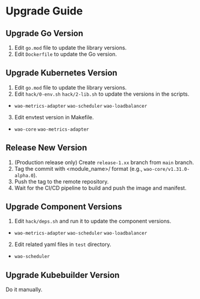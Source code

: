 # Upgrade Guide

## Upgrade Go Version

1. Edit `go.mod` file to update the library versions.
2. Edit `Dockerfile` to update the Go version.

## Upgrade Kubernetes Version

1. Edit `go.mod` file to update the library versions.
2. Edit `hack/0-env.sh` `hack/2-lib.sh` to update the versions in the scripts.
  - `wao-metrics-adapter` `wao-scheduler` `wao-loadbalancer`
3. Edit envtest version in Makefile.
  - `wao-core` `wao-metrics-adapter`

## Release New Version

1. (Production release only) Create `release-1.xx` branch from `main` branch.
2. Tag the commit with <module_name>/<version> format (e.g., `wao-core/v1.31.0-alpha.0`).
3. Push the tag to the remote repository.
4. Wait for the CI/CD pipeline to build and push the image and manifest.

## Upgrade Component Versions

1. Edit `hack/deps.sh` and run it to update the component versions.
  - `wao-metrics-adapter` `wao-scheduler` `wao-loadbalancer`
2. Edit related yaml files in `test` directory.
  - `wao-scheduler`

## Upgrade Kubebuilder Version

Do it manually.

